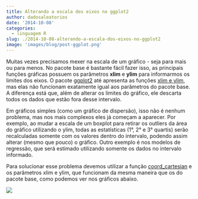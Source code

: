 ```yaml
---
title: Alterando a escala dos eixos no ggplot2
author: dadosaleatorios
date: '2014-10-08'
categories:
  - linguagem R
slug: ./2014-10-08-alterando-a-escala-dos-eixos-no-ggplot2
image: 'images/blog/post-ggplot.png'
---
```


Muitas vezes precisamos mexer na escala de um gráfico - seja para mais ou para menos. No pacote base é bastante fácil fazer isso, as principais funções gráficas possuem os parâmetros **xlim** e **ylim** para informarmos os limites dos eixos. O pacote [ggplot2](http://ggplot2.org/) até apresenta as funções [xlim e ylim](http://docs.ggplot2.org/current/xylim.html), mas elas não funcionam exatamente igual aos parâmetros do pacote base. A diferença está que, além de alterar os limites do gráfico, ele descarta todos os dados que estão fora desse intervalo.

Em gráficos simples (como um gráfico de dispersão), isso não é nenhum problema, mas nos mais complexos eles já começam a aparecer. Por exemplo, ao mudar a escala de um boxplot para retirar os outliers da área do gráfico utilizando o ylim, todas as estatísticas (1°, 2° e 3° quartis) serão recalculadas somente com os valores dentro do intervalo, podendo assim alterar (mesmo que pouco) o gráfico. Outro exemplo é nos modelos de regressão, que será estimado utilizando somente os dados no intervalo informado.

Para solucionar esse problema devemos utilizar a função [coord_cartesian](http://docs.ggplot2.org/current/coord_cartesian.html) e os parâmetros xlim e ylim, que funcionam da mesma maneira que os do pacote base, como podemos ver nos gráficos abaixo.

![](https://dadosaleatorios.files.wordpress.com/2014/10/6ab4c-201410082b-2bgraficos.png)
